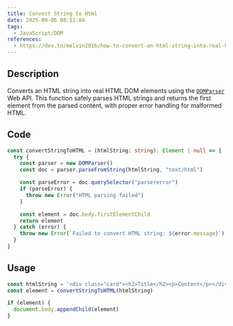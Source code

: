 ```yaml
---
title: Convert String to Html
date: 2025-09-06 08:51:04
tags:
  - JavaScript/DOM
references:
  - https://dev.to/melvin2016/how-to-convert-an-html-string-into-real-html-or-dom-using-javascript-5992
---
```


## Description

Converts an HTML string into real HTML DOM elements using the [`DOMParser`](https://developer.mozilla.org/en-US/docs/Web/API/DOMParser/parseFromString) Web API. This function safely parses HTML strings and returns the first element from the parsed content, with proper error handling for malformed HTML.

## Code

```typescript
const convertStringToHTML = (htmlString: string): Element | null => {
  try {
    const parser = new DOMParser()
    const doc = parser.parseFromString(htmlString, "text/html")

    const parseError = doc.querySelector("parsererror")
    if (parseError) {
      throw new Error("HTML parsing failed")
    }

    const element = doc.body.firstElementChild
    return element
  } catch (error) {
    throw new Error(`Failed to convert HTML string: ${error.message}`)
  }
}
```

## Usage

```typescript
const htmlString = '<div class="card"><h2>Title</h2><p>Content</p></div>'
const element = convertStringToHTML(htmlString)

if (element) {
  document.body.appendChild(element)
}
```
